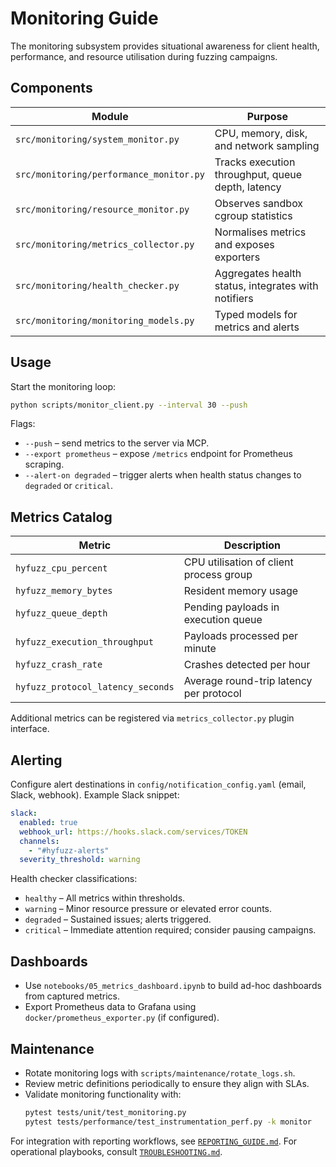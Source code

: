 # Monitoring Guide

The monitoring subsystem provides situational awareness for client health, performance, and resource
utilisation during fuzzing campaigns.

## Components

| Module | Purpose |
|--------|---------|
| `src/monitoring/system_monitor.py` | CPU, memory, disk, and network sampling |
| `src/monitoring/performance_monitor.py` | Tracks execution throughput, queue depth, latency |
| `src/monitoring/resource_monitor.py` | Observes sandbox cgroup statistics |
| `src/monitoring/metrics_collector.py` | Normalises metrics and exposes exporters |
| `src/monitoring/health_checker.py` | Aggregates health status, integrates with notifiers |
| `src/monitoring/monitoring_models.py` | Typed models for metrics and alerts |

## Usage

Start the monitoring loop:

```bash
python scripts/monitor_client.py --interval 30 --push
```

Flags:

- `--push` – send metrics to the server via MCP.
- `--export prometheus` – expose `/metrics` endpoint for Prometheus scraping.
- `--alert-on degraded` – trigger alerts when health status changes to `degraded` or `critical`.

## Metrics Catalog

| Metric | Description |
|--------|-------------|
| `hyfuzz_cpu_percent` | CPU utilisation of client process group |
| `hyfuzz_memory_bytes` | Resident memory usage |
| `hyfuzz_queue_depth` | Pending payloads in execution queue |
| `hyfuzz_execution_throughput` | Payloads processed per minute |
| `hyfuzz_crash_rate` | Crashes detected per hour |
| `hyfuzz_protocol_latency_seconds` | Average round-trip latency per protocol |

Additional metrics can be registered via `metrics_collector.py` plugin interface.

## Alerting

Configure alert destinations in `config/notification_config.yaml` (email, Slack, webhook). Example Slack
snippet:

```yaml
slack:
  enabled: true
  webhook_url: https://hooks.slack.com/services/TOKEN
  channels:
    - "#hyfuzz-alerts"
  severity_threshold: warning
```

Health checker classifications:

- `healthy` – All metrics within thresholds.
- `warning` – Minor resource pressure or elevated error counts.
- `degraded` – Sustained issues; alerts triggered.
- `critical` – Immediate attention required; consider pausing campaigns.

## Dashboards

- Use `notebooks/05_metrics_dashboard.ipynb` to build ad-hoc dashboards from captured metrics.
- Export Prometheus data to Grafana using `docker/prometheus_exporter.py` (if configured).

## Maintenance

- Rotate monitoring logs with `scripts/maintenance/rotate_logs.sh`.
- Review metric definitions periodically to ensure they align with SLAs.
- Validate monitoring functionality with:
  ```bash
  pytest tests/unit/test_monitoring.py
  pytest tests/performance/test_instrumentation_perf.py -k monitor
  ```

For integration with reporting workflows, see [`REPORTING_GUIDE.md`](REPORTING_GUIDE.md). For operational
playbooks, consult [`TROUBLESHOOTING.md`](TROUBLESHOOTING.md).
